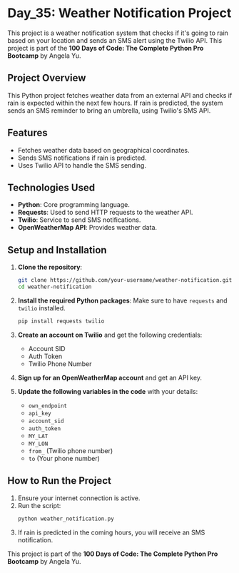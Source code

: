 # Day_35: Weather Notification Project

This project is a weather notification system that checks if it's going to rain based on your location and sends an SMS alert using the Twilio API.
This project is part of the **100 Days of Code: The Complete Python Pro Bootcamp** by Angela Yu.

## Project Overview

This Python project fetches weather data from an external API and checks if rain is expected within the next few hours. If rain is predicted, the system sends an SMS reminder to bring an umbrella, using Twilio's SMS API.

## Features

- Fetches weather data based on geographical coordinates.
- Sends SMS notifications if rain is predicted.
- Uses Twilio API to handle the SMS sending.

## Technologies Used

- **Python**: Core programming language.
- **Requests**: Used to send HTTP requests to the weather API.
- **Twilio**: Service to send SMS notifications.
- **OpenWeatherMap API**: Provides weather data.

## Setup and Installation

1. **Clone the repository**:
   ```bash
   git clone https://github.com/your-username/weather-notification.git
   cd weather-notification
   ```

2. **Install the required Python packages**:
   Make sure to have `requests` and `twilio` installed.
   ```bash
   pip install requests twilio
   ```

3. **Create an account on Twilio** and get the following credentials:
   - Account SID
   - Auth Token
   - Twilio Phone Number

4. **Sign up for an OpenWeatherMap account** and get an API key.

5. **Update the following variables in the code** with your details:
   - `own_endpoint`
   - `api_key`
   - `account_sid`
   - `auth_token`
   - `MY_LAT`
   - `MY_LON`
   - `from_` (Twilio phone number)
   - `to` (Your phone number)

## How to Run the Project

1. Ensure your internet connection is active.
2. Run the script:
   ```bash
   python weather_notification.py
   ```
3. If rain is predicted in the coming hours, you will receive an SMS notification.

This project is part of the **100 Days of Code: The Complete Python Pro Bootcamp** by Angela Yu.